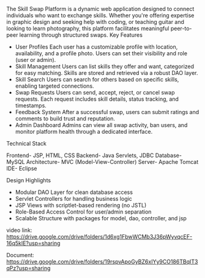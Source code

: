The Skill Swap Platform is a dynamic web application designed to connect individuals who want to exchange skills. Whether you're offering expertise in graphic design and seeking help with coding, or teaching guitar and looking to learn photography, this platform facilitates meaningful peer-to-peer learning through structured swaps.
Key Features
- User Profiles
  Each user has a customizable profile with location, availability, and a profile photo. Users can set their visibility and role (user or admin).
- Skill Management
  Users can list skills they offer and want, categorized for easy matching. Skills are stored and retrieved via a robust DAO layer.
- Skill Search
  Users can search for others based on specific skills, enabling targeted connections.
- Swap Requests
  Users can send, accept, reject, or cancel swap requests. Each request includes skill details, status tracking, and timestamps.
- Feedback System
  After a successful swap, users can submit ratings and comments to build trust and reputation.
- Admin Dashboard
  Admins can view all swap activity, ban users, and monitor platform health through a dedicated interface.

Technical Stack

Frontend- JSP, HTML, CSS 
Backend- Java Servlets, JDBC 
Database- MySQL 
Architecture- MVC (Model-View-Controller) 
Server- Apache Tomcat
IDE- Eclipse 

Design Highlights
- Modular DAO Layer for clean database access
- Servlet Controllers for handling business logic
- JSP Views with scriptlet-based rendering (no JSTL)
- Role-Based Access Control for user/admin separation
- Scalable Structure with packages for model, dao, controller, and jsp

video link:
https://drive.google.com/drive/folders/1d6xg1FbwWCMb3J36pWyvqcEF-16q5kIE?usp=sharing

Document:
https://drive.google.com/drive/folders/19rspvApoGyBZ6xIYy9CO186TBqIT3qPz?usp=sharing


